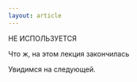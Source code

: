 ```yaml
---
layout: article
---
```

НЕ ИСПОЛЬЗУЕТСЯ

Что ж, на этом лекция закончилась 

Увидимся на следующей.
